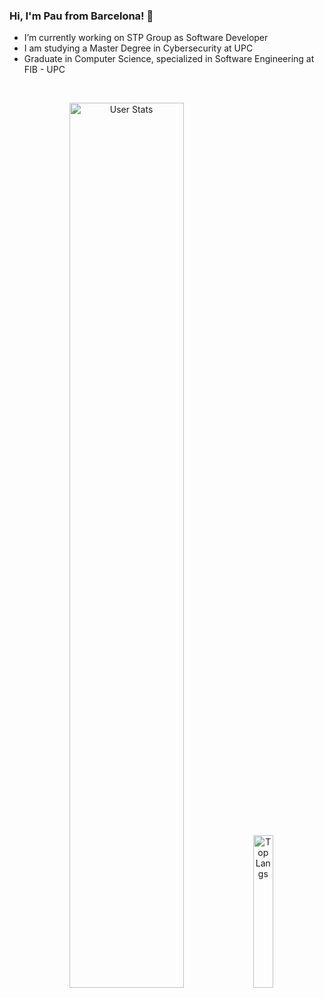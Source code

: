 ### Hi, I'm Pau from Barcelona! 👋

-  I’m currently working on STP Group as Software Developer
-  I am studying a Master Degree in Cybersecurity at UPC
-  Graduate in Computer Science, specialized in Software Engineering at FIB - UPC

<br>

<p align="center">
  <img alt="User Stats" src="https://github-readme-stats.vercel.app/api?username=paucuesta9&&show_icons=true&&theme=dark" width="60.25%"/>
  <img alt="Top Langs" src="https://github-readme-stats.vercel.app/api/top-langs/?username=paucuesta9&&theme=dark" width="25%"/>
</p>


